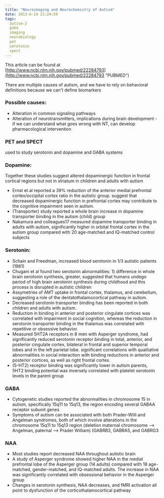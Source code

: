 ```yaml
---
title: "Neuroimaging and Neurochemistry of Autism"
date: 2013-6-14 21:24:59
tags:
  autism-2
  gaba
  imaging
  neurobiology
  pet
  serotonin
  spect
---
```



This article can be found at [http://www.ncbi.nlm.nih.gov/pubmed/22284793](http://www.ncbi.nlm.nih.gov/pubmed/22284793 "PUBMED")

There are multiple causes of autism, and we have to rely on behavioral definitions because we can't define biomarkers

### Possible causes:

- Alteration in common signaling pathways
- Alteration of neurotransmitters, implications during brain development - if we can understand what goes wrong with NT, can develop pharmacological intervention

### PET and SPECT

used to study serotonin and dopamine and GABA systems

### Dopamine:

Together these studies suggest altered dopaminergic function in frontal cortical regions but not in striatum in children and adults with autism

- Ernst et.al reported a 39% reduction of the anterior medial prefrontal cortex/occipital cortex ratio in the autistic group. suggest that decreased dopaminergic function in prefrontal cortex may contribute to the cognitive impairment seen in autism.
- (Transporter) study reported a whole brain increase in dopamine transporter binding in the autism (child) group
- Nakamura and colleagues17 measured dopamine transporter binding in adults with autism, significantly higher in orbital frontal cortex in the autism group compared with 20 age-matched and IQ-matched control subjects

### Serotonin:

- Schain and Freedman, increased blood serotonin in 1/3 autistic patients (1961)
- Chugani et al found two serotonin abnormalities: 1) difference in whole brain serotonin synthesis, greater, suggested that humans undego period of high brain serotonin synthesis during childhood and this process is disrupted in autistic children
- Assymetries of AMT uptake in frontal cortex, thalamus, and cerebellum, suggesting a role of the dentatothalamocortical pathway in autism.
- Decreased serotonin transporter binding has been reported in both children and adults with autism.
- Reduction in binding in anterior and posterior cingulate cortices was correlated with impairment in social cognition, whereas the reduction in serotonin transporter binding in the thalamus was correlated with repetitive or obsessive behavior.
- Measured 5HT2A receptors in 8 men with Asperger syndrome, had significantly reduced serotonin receptor binding in total, anterior, and posterior cingulate cortex, bilateral in frontal and superior temporal lobes and in the left parietal lobe. significant correlations with qualitative abnormalities in social interaction with binding reductions in anterior and posterior cortices, as well as right frontal cortex.
- (5-HT2) receptor binding was significantly lower in autism parents, 5HT2 binding potential was inversely correlated with platelet serotonin levels in the parent group

### GABA

- Cytogenetic studies reported the abnormalities in chromosome 15 in autism, specifically 15q11 to 15q13, the region encoding several GABAA receptor subunit genes
- Symptoms of autism can be associated with both Prader-Willi and Angelman syndromes, both of which involve alterations in the chromosome 15q11 to 15q13 region (deletion maternal chromosome --> Angelman, paternal --> Prader William) (GABRB3, GABRA5, and GABRG3

### NAA

- Most studies report decreased NAA throughout autistic brain
- A study of Asperger syndrome showed higher NAA in the medial prefrontal lobe of the Asperger group (14 adults) compared with 18 age-matched, gender-matched, and IQ-matched adults. The increase in NAA was significantly correlated with obsessional behavior in the Asperger group
- Changes in serotonin synthesis, NAA decreases, and fMRI activation all point to dysfunction of the corticothalamocortical pathway


